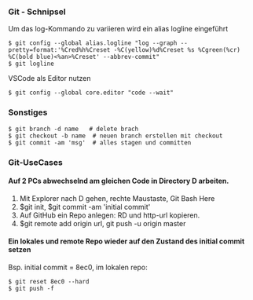 ### Git - Schnipsel

Um das log-Kommando zu variieren wird ein alias logline eingeführt

```
$ git config --global alias.logline "log --graph --pretty=format:'%Cred%h%Creset -%C(yellow)%d%Creset %s %Cgreen(%cr) %C(bold blue)<%an>%Creset' --abbrev-commit"
$ git logline
```

VSCode als Editor nutzen
```
$ git config --global core.editor "code --wait"
```

### Sonstiges
```
$ git branch -d name   # delete brach
$ git checkout -b name  # neuen branch erstellen mit checkout
$ git commit -am 'msg'  # alles stagen und committen
```

### Git-UseCases

#### Auf 2 PCs abwechselnd am gleichen Code in Directory D arbeiten.

1. Mit Explorer nach D gehen, rechte Maustaste, Git Bash Here
2. $git init, $git commit -am 'initial commit'
3. Auf GitHub ein Repo anlegen: RD und http-url kopieren.
4. $git remote add origin url, git push -u origin master



#### Ein lokales und remote Repo wieder auf den Zustand des initial commit setzen

Bsp. initial commit = 8ec0, im lokalen repo:

```
$ git reset 8ec0 --hard
$ git push -f 
```

